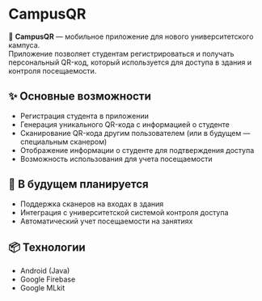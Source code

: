 # CampusQR

📱 **CampusQR** — мобильное приложение для нового университетского кампуса.  
Приложение позволяет студентам регистрироваться и получать персональный QR-код, который используется для доступа в здания и контроля посещаемости.

## ✨ Основные возможности
- Регистрация студента в приложении  
- Генерация уникального QR-кода с информацией о студенте  
- Сканирование QR-кода другим пользователем (или в будущем — специальным сканером)  
- Отображение информации о студенте для подтверждения доступа  
- Возможность использования для учета посещаемости  

## 🚀 В будущем планируется
- Поддержка сканеров на входах в здания  
- Интеграция с университетской системой контроля доступа  
- Автоматический учет посещаемости на занятиях  

## 📦 Технологии
- Android (Java)  
- Google Firebase
- Google MLkit
